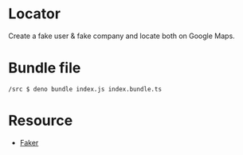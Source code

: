 # Locator

Create a fake user & fake company and locate both on Google Maps.

# Bundle file

`/src $ deno bundle index.js index.bundle.ts`

# Resource

- [Faker](https://github.com/Marak/Faker.js)
